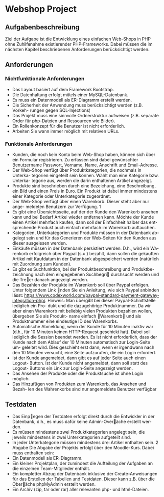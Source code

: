 # Webshop Project

## Aufgabenbeschreibung

Ziel der Aufgabe ist die Entwicklung eines einfachen Web-Shops in PHP ohne
Zuhilfenahme existierender PHP-Frameworks. Dabei müssen die im nächsten
Kapitel beschriebenen Anforderungen berücksichtigt werden.


## Anforderungen
### Nichtfunktionale Anforderungen
- Das Layout basiert auf dem Framework Bootstrap.
- Die Datenhaltung erfolgt mittels einer MySQL-Datenbank.
- Es muss ein Datenmodell als ER-Diagramm erstellt werden.
- Die Sicherheit der Anwendung muss berücksichtigt werden (z.B. Vorkeh-
rungen gegen SQL-Injections)
- Das Projekt muss eine sinnvolle Ordnerstruktur aufweisen (z.B. separate
Order für php-Dateien und Ressourcen wie Bilder).
- Ein Rollenkonzept für die Benutzer ist nicht erforderlich.
- Arbeiten Sie wann immer möglich mit relativen URLs.
### Funktionale Anforderungen
- Kunden, die noch kein Konto beim Web-Shop haben, können sich über ein
Formular registrieren. Zu erfassen sind dabei gewünschter Benutzername
Passwort, Vorname, Name, Anschrift und Email-Adresse.
- Der Web-Shop verfügt über Produktkategorien, die nochmals in Unterka-
tegorien eingeteilt sein können. Wählt man eine Kategorie bzw. Unterka-
tegorie aus, werden die darin enthaltenen Artikel angezeigt.
- Produkte sind beschrieben durch eine Bezeichung, eine Beschreibung, ein
Bild und einen Preis in Euro. Ein Produkt ist dabei immer mindestens
einer Kategorie oder Unterkategorie zugeordnet.
- Der Web-Shop verfügt über einen Warenkorb. Dieser steht aber nur ange-
meldeten Benutzern zur Verfügung.
1
- Es gibt eine Übersichtsseite, auf der der Kunde den Warenkorb ansehen
kann und bei Bedarf Artikel wieder entfernen kann. Möchte der Kunde
einen Artikel mehrfach kaufen, dann soll der Einfachheit halber das ent-
sprechende Produkt auch einfach mehrfach im Warenkorb auftauchen.
- Kategorien, Unterkategorien und Produkte müssen in der Datenbank ab-
gelegt sein und für das Generieren der Web-Seiten für den Kunden aus
dieser ausgelesen werden.
- Einkäufe müssen in der Datenbank persistiert werden. D.h., wird ein Wa-
renkorb erfolgreich über Paypal (s.u.) bezahlt, dann sollen die gekauften
Artikel mit Kaufdatum in der Datenbank abgespeichert werden (natürlich
mit Zuordnung zum Kunden).
- Es gibt es Suchfunktion, bei der Produktbeschreibung und Produktbe-
zeichnung nach dem eingegebenen Suchbegri durchsucht werden und die
Treer danach angezeigt werden.
- Das Bezahlen der Produkte im Warenkorb soll über Paypal erfolgen. Unter
folgendem Link nden Sie ein Anleitung, wie sich Paypal anbinden lässt:
https://www.codexworld.com/paypal-standard-payment-gateway-integration-php/.
Hinweis: Man übergibt bei dieser Paypal-Schnittstelle lediglich ein Pro-
dukt und die dazugehörige Produktnummer. Da wir aber einen Warenkorb
mit beliebig vielen Produkten bezahlen wollen, übergeben Sie als Produkt-
name einfach Warenkorb und als Produktnummer eine eindeutige ID des
Warenkorbs.
- Automatische Abmeldung, wenn der Kunde für 10 Minuten inaktiv war
(d.h., für 10 Minuten keinen HTTP-Request geschickt hat). Dabei soll
lediglich die Session beendet werden. Es ist nicht erforderlich, dass der
Kunde nach dem Ablauf der 10 Minuten automatisch zur Login-Seite um-
geleitet wird. Dies geschieht erst dann, wenn er irgendwann nach den 10
Minuten versucht, eine Seite aufzurufen, die ein Login erfordert.
- Ist der Kunde angemeldet, dann gibt es auf jeder Seite auch einen Logout-
Button. Ist der Kunde nicht angemeldet, dann soll statt des Logout-
Buttons ein Link zur Login-Seite angezeigt werden.
- Das Ansehen der Produkte oder die Produktsuche ist ohne Login möglich.
- Das Hinzufügen von Produkten zum Warenkorb, das Ansehen und Bezah-
len des Wahrenkorbs sind nur angemeldete Benutzer verfügbar


## Testdaten
- Das Einpegen der Testdaten erfolgt direkt durch die Entwickler in der
Datenbank, d.h., es muss dafür keine Admin-Overäche erstellt wer-
den.
- Es müssen mindestens zwei Produktkategorien angelegt sein, die jeweils
mindestens in zwei Unterkategorien aufgeteilt sind.
- In jeder Unterkategorie müssen mindestens drei Artikel enthalten sein.
2
Abgabe
Die Abgabe der Projekts erfolgt über den Moodle-Kurs. Dabei muss enthalten
sein:
- Ein Datenmodell als ER-Diagramm.
- Ein kleiner Projektplan, der zumindest die Aufteilung der Aufgaben an
die einzelnen Team-Mitglieder enthält.
- Ein kompletter Abzug der Datenbank inklusive der Create-Anweisungen
für das Erstellen der Tabellen und Testdaten. Dieser kann z.B. über die
Oberäche phpMyAdmin erstellt werden.
- Ein Archiv (zip, tar oder rar) aller relevanten php- und html-Dateien.